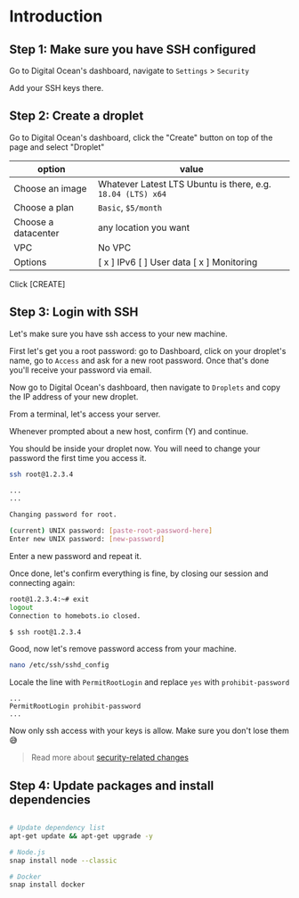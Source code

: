 # Introduction


## Step 1: Make sure you have SSH configured

Go to Digital Ocean's dashboard, navigate to `Settings` > `Security`

Add your SSH keys there.

## Step 2: Create a droplet

Go to Digital Ocean's dashboard, click the "Create" button on top of the page and select "Droplet"

|option|value|
|--|--|
|Choose an image | Whatever Latest LTS Ubuntu is there, e.g. `18.04 (LTS) x64` |
|Choose a plan | `Basic`, `$5/month` |
|Choose a datacenter | any location you want |
| VPC | No VPC|
| Options | [ x ] IPv6  [ ] User data  [ x ] Monitoring |


Click [CREATE]


## Step 3: Login with SSH

Let's make sure you have ssh access to your new machine. 

First let's get you a root password: go to Dashboard, click on your droplet's name, go to `Access` and ask for a new root password.
Once that's done you'll receive your password via email.

Now go to Digital Ocean's dashboard, then navigate to `Droplets` and copy the IP address of your new droplet.

From a terminal, let's access your server.

Whenever prompted about a new host, confirm (Y) and continue.

You should be inside your droplet now. You will need to change your password the first time you access it.

```bash
ssh root@1.2.3.4

...
...

Changing password for root.

(current) UNIX password: [paste-root-password-here]
Enter new UNIX password: [new-password]
```

Enter a new password and repeat it.

Once done, let's confirm everything is fine, by closing our session and connecting again:

```bash
root@1.2.3.4:~# exit
logout
Connection to homebots.io closed.

$ ssh root@1.2.3.4
```

Good, now let's remove password access from your machine.

```bash
nano /etc/ssh/sshd_config
```
Locale the line with `PermitRootLogin` and replace `yes` with `prohibit-password`

```
...
PermitRootLogin prohibit-password
...
```

Now only ssh access with your keys is allow. Make sure you don't lose them 😅

> Read more about [security-related changes](https://www.cyberciti.biz/faq/how-to-disable-ssh-password-login-on-linux/)

## Step 4: Update packages and install dependencies

```bash

# Update dependency list
apt-get update && apt-get upgrade -y

# Node.js
snap install node --classic

# Docker
snap install docker

```
